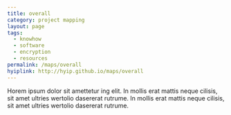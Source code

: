 ```yaml
---
title: overall
category: project mapping
layout: page
tags:
  - knowhow
  - software
  - encryption
  - resources
permalink: /maps/overall
hyiplink: http://hyip.github.io/maps/overall
---
```


Horem ipsum dolor sit amettetur ing elit. 
In mollis erat mattis neque cilisis, sit amet ultries wertolio dasererat rutrume.
In mollis erat mattis neque cilisis, sit amet ultries wertolio dasererat rutrume.